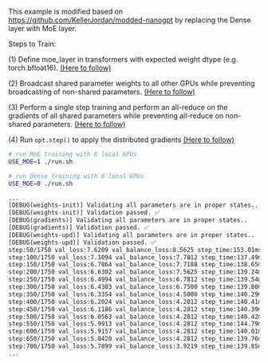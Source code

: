 This example is modified based on https://github.com/KellerJordan/modded-nanogpt by replacing the Dense layer with MoE layer.

Steps to Train:

(1) Define moe_layer in transformers with expected weight dtype (e.g. torch.bfloat16). [(Here to follow)](train_gpt_v0.py#L199-L204)

(2) Broadcast shared parameter weights to all other GPUs while preventing broadcasting of non-shared parameters. [(Here to follow)](train_gpt_v0.py#L378-L379)

(3) Perform a single step training and perform an all-reduce on the gradients of all shared parameters while preventing all-reduce on non-shared parameters. [(Here to follow)](train_gpt_v0.py#L523)

(4) Run `opt.step()` to apply the distributed gradients [(Here to follow)](train_gpt_v0.py#L527-L528)


```sh
# run MoE training with 8 local GPUs
USE_MOE=1 ./run.sh

# run Dense training with 8 local GPUs
USE_MOE=0 ./run.sh
```

```txt
...
[DEBUG(weights-init)] Validating all parameters are in proper states..
[DEBUG(weights-init)] Validation passed. ✅
[DEBUG(gradients)] Validating all parameters are in proper states..
[DEBUG(gradients)] Validation passed. ✅
[DEBUG(weights-upd)] Validating all parameters are in proper states..
[DEBUG(weights-upd)] Validation passed. ✅
step:50/1750 val_loss:7.6209 val_balance_loss:8.5625 step_time:153.01ms
step:100/1750 val_loss:7.1094 val_balance_loss:7.7812 step_time:137.49ms
step:150/1750 val_loss:6.7864 val_balance_loss:7.7188 step_time:138.65ms
step:200/1750 val_loss:6.6302 val_balance_loss:7.5625 step_time:139.24ms
step:250/1750 val_loss:6.4994 val_balance_loss:6.7812 step_time:139.54ms
step:300/1750 val_loss:6.4303 val_balance_loss:6.7500 step_time:139.80ms
step:350/1750 val_loss:6.3354 val_balance_loss:4.5000 step_time:140.29ms
step:400/1750 val_loss:6.2024 val_balance_loss:4.2812 step_time:140.41ms
step:450/1750 val_loss:6.1186 val_balance_loss:4.2812 step_time:140.39ms
step:500/1750 val_loss:6.0563 val_balance_loss:4.2812 step_time:140.42ms
step:550/1750 val_loss:5.9913 val_balance_loss:4.2812 step_time:144.79ms
step:600/1750 val_loss:5.9157 val_balance_loss:4.2812 step_time:140.01ms
step:650/1750 val_loss:5.8420 val_balance_loss:4.2812 step_time:139.76ms
step:700/1750 val_loss:5.7899 val_balance_loss:3.9219 step_time:139.85ms
...
```